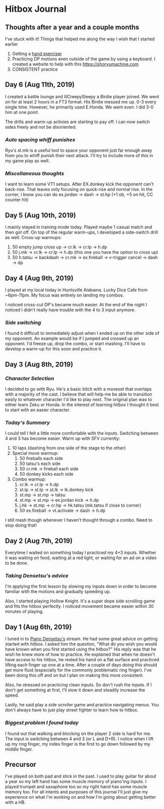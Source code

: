 # Hitbox Journal


## Thoughts after a year and a couple months

I've stuck with it! Things that helped me along the way I wish that I started earlier

1. Getting a [hand exerciser](https://www.amazon.com/DAddario-Exerciser-Improve-Dexterity-Comfortable-Conditioning/dp/B001OCGGEM/ref=sr_1_14?dchild=1&keywords=hand+exerciser&qid=1618949648&sr=8-14)
2. Practicing DP motions even outside of the game by using a keyboard. I created a website to help with this https://shoryumachine.com
3. CONSISTENT practice

## Day 6 (Aug 11th, 2019)

I created a battle lounge and lilCreepySleepy a Birdie player joined.
We went on for at least 2 hours in a FT3 format.
His Birdie messed me up. 0-3 every single time.
However, he primarily used E.Honda.
We went even. I did 3-0 him at one point.

The drills and warm-up activies are starting to pay off.
I can now switch sides freely and not be disoriented.

### _Auto spacing whiff punishes_

Ryu's st.mk is a useful tool to space your opponent just far enough away from you to whiff punish their next attack.
I'll try to include more of this in my game play as well.

### _Miscellaneous thoughts_

I want to learn some VT1 setups.
After EX.donkey kick the opponent can't back-rise.
That leaves only focusing on quick-rise and normal rise.
In the corner, I know you can do ex.jordan -> dash -> st.hp (+1 ob, +5 on hit, CC counter hit)

## Day 5 (Aug 10th, 2019)

I mainly stayed in training mode today.
Played maybe 1 casual match and then got off.
On top of the regular warm-ups, I developed a side-switch drill as well.
Cross-up warmups:
  1. 50 empty jump cross up -> cr.lk -> cr.lp -> h.dp
  1. 50 j.mk -> cr.lk -> cr.lp -> h.dp (this one you have the option to cross up)
  1. 50 h.tatsu -> backdash -> cr.mk -> ex.fireball -> v-trigger cancel -> dash -> dp

## Day 4 (Aug 9th, 2019)

I played at my local today in Huntsville Alabama.
Lucky Dice Cafe from ~6pm-11pm.
My focus was entirely on landing my combos.

I noticed cross-cut DP's became much easier.
At the end of the night I noticed I didn't really have trouble with the 4 to 3 input anymore.

### _Side switching_

I found it difficult to immediately adjust when I ended up on the other side of my opponent.
An example would be if I jumped and crossed up an opponent.
I'd freeze up, drop the combo, or start mashing.
I'll have to develop a warm-up for this soon and practice it.

## Day 3 (Aug 8th, 2019)

### _Character Selection_

I decided to go with Ryu.
He's a basic bitch with a moveset that overlaps with a majority of the cast.
I believe that will help me be able to transition easily to whatever character I'd like to play next.
The original plan was to either learn Zeku or Honda.
In the interest of learning hitbox I thought it best to start with an easier character.

### _Today's Summary_

I could tell I felt a little more comfortable with the inputs.
Switching between 4 and 3 has become easier.
Warm up with SFV currently:
  1. 10 laps (dashing from one side of the stage to the other)
  1. Special move warmup:
      1. 50 fireballs each side
      1. 50 tatsu's each side
      1. 50 cr.mk -> fireball each side
      1. 50 donkey kicks each side
  1. Combo warmup:
      1. cr.lk -> cr.lp -> h.dp
      1. st.lp -> st.lp -> st.lk -> lk.donkey kick
      1. st.mp -> st.mp -> tatsu
      1. st.mp -> st.mp -> ex.jordan kick -> h.dp
      1. j.hk -> st.mp -> cr.hp -> hk.tatsu (mk.tatsu if close to corner)
      1. 50 ex.fireball -> vt.activate -> dash -> h.dp

I still mash though whenever I haven't thought through a combo.
Need to stop doing that!

## Day 2 (Aug 7th, 2019)

Everytime I waited on something today I practiced my 4+3 inputs.
Whether it was waiting on food, waiting at a red light, or waiting for an ad on a video to be done.

### _Taking Densetsu's advice_

I'm applying the first lesson by slowing my inputs down in order to become familiar with the motions and gradually speeding up.

Also, I started playing Hollow Knight.
It's a super dope side scrolling game and fits the hitbox perfectly.
I noticed movement became easier within 30 minutes of playing.

## Day 1 (Aug 6th, 2019)

I tuned in to <a href="https://twitter.com/PianoDensetsu" target="_blank">Piano Densetsu's</a> stream.
He had some great advice on getting started with hitbox.
I asked him the question, "What do you wish you would have known when you first started using the hitbox?"
His reply was that he wish he knew more of how to practice.
He explained that when he doesn't have access to his hitbox,
he rested his hand on a flat surface and practiced lifting each finger up one at a time.
After a couple of days doing this should get more fluid (especially for the commonly problematic ring finger).
I've been doing this off and on but I plan on making this more consistent.

Also, he stressed on practicing clean inputs.
So don't rush the inputs.
If I don't get something at first, I'll slow it down and steadily increase the speed.

Lastly, he said play a side scroller game and practice navigating menus.
You don't always have to just play street fighter to learn how to hitbox.

### _Biggest problem I found today_

I found out that walking and blocking on the player 2 side is hard for me.
The input is switching between 4 and 3 (or L and D+R).
I notice when I lift up my ring finger, my index finger is the first to go down followed by my middle finger.

## Precursor

I've played on both pad and stick in the past.
I used to play guitar for about a year so my left hand has some muscle memory of piano'ing inputs.
I played trumpet and saxaphone too so my right hand has some muscle memory too.
For all intents and purposes of this journal I'll just give my experience on what I'm working on and how I'm going about getting better with a HB.
